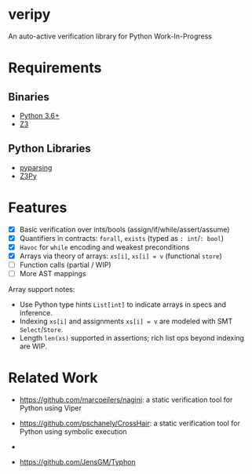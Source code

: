 # veripy
An auto-active verification library for Python
Work-In-Progress

# Requirements
## Binaries
- [Python 3.6+](https://www.python.org/)
- [Z3](https://github.com/Z3Prover/z3)
## Python Libraries
- [pyparsing](https://github.com/pyparsing/pyparsing)
- [Z3Py](https://pypi.org/project/z3-solver/)

# Features
- [x] Basic verification over ints/bools (assign/if/while/assert/assume)
- [x] Quantifiers in contracts: `forall`, `exists` (typed as `: int`/`: bool`)
- [x] `Havoc` for `while` encoding and weakest preconditions
- [x] Arrays via theory of arrays: `xs[i]`, `xs[i] = v` (functional `store`)
- [ ] Function calls (partial / WIP)
- [ ] More AST mappings

Array support notes:
- Use Python type hints `List[int]` to indicate arrays in specs and inference.
- Indexing `xs[i]` and assignments `xs[i] = v` are modeled with SMT `Select`/`Store`.
- Length `len(xs)` supported in assertions; rich list ops beyond indexing are WIP.

# Related Work

- https://github.com/marcoeilers/nagini: a static verification tool for Python using Viper
- https://github.com/pschanely/CrossHair: a static verification tool for Python using symbolic execution
- 


- https://github.com/JensGM/Typhon